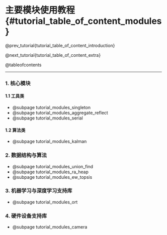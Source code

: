 主要模块使用教程 {#tutorial_table_of_content_modules}
============

@prev_tutorial{tutorial_table_of_content_introduction}

@next_tutorial{tutorial_table_of_content_extra}

@tableofcontents

------

### 1. 核心模块

#### 1.1 工具类

- @subpage tutorial_modules_singleton
- @subpage tutorial_modules_aggregate_reflect
- @subpage tutorial_modules_serial

#### 1.2 算法类

- @subpage tutorial_modules_kalman

### 2. 数据结构与算法

- @subpage tutorial_modules_union_find
- @subpage tutorial_modules_ra_heap
- @subpage tutorial_modules_ew_topsis

### 3. 机器学习与深度学习支持库

- @subpage tutorial_modules_ort

### 4. 硬件设备支持库

- @subpage tutorial_modules_camera
